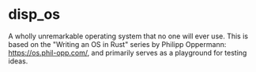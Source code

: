 # disp_os
A wholly unremarkable operating system that no one will ever use. This is based on the "Writing an OS in Rust" series by Philipp Oppermann: https://os.phil-opp.com/, and primarily serves as a playground for testing ideas.
